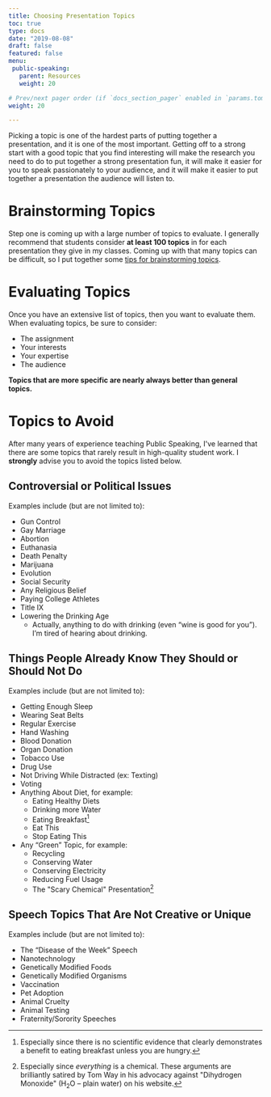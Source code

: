 ```yaml
---
title: Choosing Presentation Topics
toc: true
type: docs
date: "2019-08-08"
draft: false
featured: false
menu:
 public-speaking:
   parent: Resources
   weight: 20

# Prev/next pager order (if `docs_section_pager` enabled in `params.toml`)
weight: 20

---
```


Picking a topic is one of the hardest parts of putting together
a presentation, and it is one of the most important. Getting off to
a strong start with a good topic that you find interesting will make the
research you need to do to put together a strong presentation fun, it will
make it easier for you to speak passionately to your audience, and it will
make it easier to put together a presentation the audience will listen to.

Brainstorming Topics
====================

Step one is coming up with a large number of topics to evaluate.
I generally recommend that students consider **at least 100 topics** in
for each presentation they give in my classes. Coming up with that many
topics can be difficult, so I put together some [tips for brainstorming
topics][].

Evaluating Topics
=================

Once you have an extensive list of topics, then you want to evaluate them.
When evaluating topics, be sure to consider:

* The assignment
* Your interests
* Your expertise
* The audience

**Topics that are more specific are nearly always better than general topics.** 

Topics to Avoid
===============

After many years of experience teaching Public Speaking, I've learned that
there are some topics that rarely result in high-quality student work.
I **strongly** advise you to avoid the topics listed below.

Controversial or Political Issues 
---------------------------------

Examples include (but are not limited to):

- Gun Control
- Gay Marriage
- Abortion
- Euthanasia
- Death Penalty
- Marijuana
- Evolution
- Social Security
- Any Religious Belief
- Paying College Athletes
- Title IX
- Lowering the Drinking Age
  - Actually, anything to do with drinking (even “wine is good for you”). I’m tired of hearing about drinking.

Things People Already Know They Should or Should Not Do
-------------------------------------------------------

Examples include (but are not limited to):

- Getting Enough Sleep
- Wearing Seat Belts
- Regular Exercise
- Hand Washing
- Blood Donation
- Organ Donation
- Tobacco Use
- Drug Use
- Not Driving While Distracted (ex: Texting)
- Voting
- Anything About Diet, for example:
  - Eating Healthy Diets
  - Drinking more Water
  - Eating Breakfast[^nyt-breakfast-takedown-2016]
  - Eat This
  - Stop Eating This
- Any “Green” Topic, for example:
  - Recycling
  - Conserving Water
  - Conserving Electricity
  - Reducing Fuel Usage
  - The "Scary Chemical" Presentation[^way-dhmo]

Speech Topics That Are Not Creative or Unique
---------------------------------------------

Examples include (but are not limited to):

- The “Disease of the Week” Speech
- Nanotechnology
- Genetically Modified Foods
- Genetically Modified Organisms
- Vaccination
- Pet Adoption
- Animal Cruelty
- Animal Testing
- Fraternity/Sorority Speeches

[tips for brainstorming topics]: /post/brainstorming-topics-for-presentations/

<!-- End Notes -->

[^nyt-breakfast-takedown-2016]: Especially since there is no scientific evidence that clearly demonstrates a benefit to eating breakfast unless you are hungry.[^carroll-2016]
[^carroll-2016]: Carroll, A. E. (2016, May 23). Sorry, there's nothing magical about breakfast. *The New York Times.* Retrieved from https://www.nytimes.com/2016/05/24/upshot/sorry-theres-nothing-magical-about-breakfast.html
[^way-dhmo]: Especially since *everything* is a chemical.[^acs-2017] These arguments are brilliantly satired by Tom Way in his advocacy against "Dihydrogen Monoxide" (H<sub>2</sub>O – plain water) on his website.[^dhmo-website]
[^dhmo-website]: Way, T. (n.d.). *Facts About Dihydrogen Monoxide* [Satire]. Retrieved October 2, 2017, from http://www.dhmo.org/facts.html
[^acs-2017]: American Chemistry Society. (2017). *Chemistry Is Everywhere.* Retrieved October 2, 2017, from https://www.acs.org/content/acs/en/education/whatischemistry/everywhere.html

<!-- Previous Versions:

   v#   | Date       | Modifications
  ------|------------|:--------------
  v0.04 | 2019-08-08 | Changes for Hugo compatibility
  v0.03 | 2017-10-11 | Clarified tobacco and drug use
  v0.02 | 2017-10-02 | Added in the "scary chemical" speech.
  v0.01 | 2017-04-11 | Sources for breakfast
  v0.00 | 2017-03-06 | Initial version

-->


